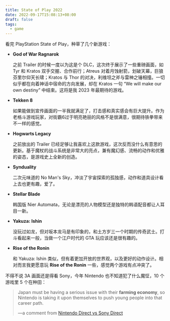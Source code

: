 ```yaml
---
title: State of Play 2022
date: 2022-09-17T15:08:13+08:00
draft: false
tags:
  - game
---
```


看完 PlayStation State of Play，种草了几个新游戏：

- **God of War Ragnarok**

    之前 Trailer 的时候一度以为这是个 DLC，这次终于展示了一些重磅画面，如 Tyr 和 Kratos 双手交握、合作前行；Atreus 对着月蚀射箭，划破天幕，巨狼芬里尔仰天长啸；Kratos 与 Thor 的对决，利维坦之斧与雷神之锤相撞。一切似乎都在向着神话中宿命的方向发展，却在 Kratos 一句 “We will make our own destiny” 中结束。这将是我 2023 年最期待的游戏。
- **Tekken 8**

    如果能做到宣传画面的一半我就满足了，打击感和真实感会有巨大提升。作为老格斗游戏玩家，对街霸6过于明亮艳丽的风格不是很满意，很期待铁拳带来不一样的感觉。
- **Hogwarts Legacy** 

  之前放出的 Trailer 已经足够让我喜欢上这款游戏，这次反而没什么有意思的更新。基于魔杖的战斗系统是非常大的亮点，兼有魔幻感、流畅的动作和优雅的姿态，是游戏史上全新的创造。
- **Synduality**

  二次元味道的 No Man's Sky，冲淡了宇宙探索的孤独感，动作和道具设计看上去也更有趣，爱了。
- **Stellar Blade**

  韩国版 Nier Automata，无论是漂亮的人物模型还是独特的韩语配音都让人耳目一新。
- **Yakuza: Ishin**

  没玩过如龙，但对坂本龙马是有印象的，和土方岁三一个时期的传奇武士。打斗看起来一般，当做一个江户时代的 GTA 玩应该还是很有趣的。
- **Rise of the Ronin**

  和 Yakuza: Ishin 类似，但有着更加开放的世界观，以及更好的动作设计。相对而言我更愿意玩 **Rise of the Ronin** 一些，感觉两个游戏有点冲突了。

不得不说 3A 画面还是得看 Sony，今年 Nintendo 也不知道犯了什么魔怔，10 个游戏里 5 个在种田：

> Japan must be having a serious issue with their **farming economy**, so Nintendo is taking it upon themselves to push young people into that career path.
> 
> —a comment from [Nintendo Direct vs Sony Direct](https://www.youtube.com/watch?v=nlLT2SHL_lg)